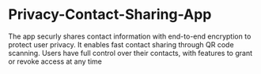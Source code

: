 # Privacy-Contact-Sharing-App
The app securly shares contact information with end-to-end encryption to protect user privacy. It enables fast contact sharing through QR code scanning. Users have full control over their contacts, with features to grant or revoke access at any time
